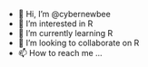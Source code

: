 - 👋 Hi, I’m @cybernewbee
- 👀 I’m interested in R
- 🌱 I’m currently learning R
- 💞️ I’m looking to collaborate on R
- 📫 How to reach me ...

<!---
cybernewbee/cybernewbee is a ✨ special ✨ repository because its `README.md` (this file) appears on your GitHub profile.
You can click the Preview link to take a look at your changes.
--->
